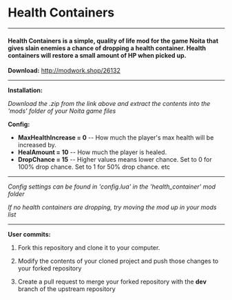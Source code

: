 # Health Containers

---

#### Health Containers is a simple, quality of life mod for the game Noita that gives slain enemies a chance of dropping a health container. Health containers will restore a small amount of HP when picked up.

**Download:** http://modwork.shop/26132

---

**Installation:**

*Download the .zip from the link above and extract the contents into the 'mods' folder of your Noita game files*

**Config:**
* **MaxHealthIncrease = 0** -- How much the player's max health will be increased by.
* **HealAmount = 10** -- How much the player is healed.
* **DropChance = 15** -- Higher values means lower chance. Set to 0 for 100% drop chance. Set to 1 for 50% drop chance. etc

---

*Config settings can be found in 'config.lua' in the 'health_container' mod folder*

*If no health containers are dropping, try moving the mod up in your mods list*

---

**User commits:**

1) Fork this repository and clone it to your computer.

2) Modify the contents of your cloned project and push those changes to your forked repository

3) Create a pull request to merge your forked repository with the **dev** branch of the upstream repository
